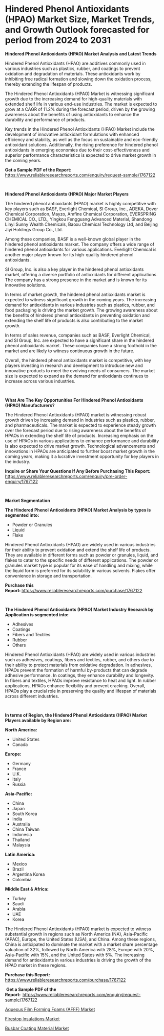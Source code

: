 <p><h1>Hindered Phenol Antioxidants (HPAO) Market Size, Market Trends, and Growth Outlook forecasted for period from 2024 to 2031</h1></p><p><strong>Hindered Phenol Antioxidants (HPAO) Market Analysis and Latest Trends</strong></p>
<p><p>Hindered Phenol Antioxidants (HPAO) are additives commonly used in various industries such as plastics, rubber, and coatings to prevent oxidation and degradation of materials. These antioxidants work by inhibiting free radical formation and slowing down the oxidation process, thereby extending the lifespan of products.</p><p>The Hindered Phenol Antioxidants (HPAO) Market is witnessing significant growth due to the increasing demand for high-quality materials with extended shelf life in various end-use industries. The market is expected to grow at a CAGR of 11.2% during the forecast period, driven by the growing awareness about the benefits of using antioxidants to enhance the durability and performance of products.</p><p>Key trends in the Hindered Phenol Antioxidants (HPAO) Market include the development of innovative antioxidant formulations with enhanced efficiency and stability, as well as the focus on sustainable and eco-friendly antioxidant solutions. Additionally, the rising preference for hindered phenol antioxidants in emerging economies due to their cost-effectiveness and superior performance characteristics is expected to drive market growth in the coming years.</p></p>
<p><strong>Get a Sample PDF of the Report:&nbsp;</strong> <a href="https://www.reliableresearchreports.com/enquiry/request-sample/1767122">https://www.reliableresearchreports.com/enquiry/request-sample/1767122</a></p>
<p>&nbsp;</p>
<p><strong>Hindered Phenol Antioxidants (HPAO) Major Market Players</strong></p>
<p><p>The hindered phenol antioxidants (HPAO) market is highly competitive with key players such as BASF, Everlight Chemical, SI Group, Inc., ADEKA, Dover Chemical Corporation, Mayzo, Amfine Chemical Corporation, EVERSPRING CHEMICAL CO., LTD., Yingkou Fengguang Advanced Material, Shandong Linyi Sunny Wealth Chemicals, Baoxu Chemical Technology Ltd, and Beijing Jiyi Holdings Group Co., Ltd. </p><p>Among these companies, BASF is a well-known global player in the hindered phenol antioxidants market. The company offers a wide range of hindered phenol antioxidants for various applications. Everlight Chemical is another major player known for its high-quality hindered phenol antioxidants. </p><p>SI Group, Inc. is also a key player in the hindered phenol antioxidants market, offering a diverse portfolio of antioxidants for different applications. The company has a strong presence in the market and is known for its innovative solutions.</p><p>In terms of market growth, the hindered phenol antioxidants market is expected to witness significant growth in the coming years. The increasing demand for antioxidants in various industries such as plastics, rubber, and food packaging is driving the market growth. The growing awareness about the benefits of hindered phenol antioxidants in preventing oxidation and extending the shelf life of products is also contributing to the market growth.</p><p>In terms of sales revenue, companies such as BASF, Everlight Chemical, and SI Group, Inc. are expected to have a significant share in the hindered phenol antioxidants market. These companies have a strong foothold in the market and are likely to witness continuous growth in the future.</p><p>Overall, the hindered phenol antioxidants market is competitive, with key players investing in research and development to introduce new and innovative products to meet the evolving needs of consumers. The market size is expected to expand as the demand for antioxidants continues to increase across various industries.</p></p>
<p>&nbsp;</p>
<p><strong>What Are The Key Opportunities For Hindered Phenol Antioxidants (HPAO) Manufacturers?</strong></p>
<p><p>The Hindered Phenol Antioxidants (HPAO) market is witnessing robust growth driven by increasing demand in industries such as plastics, rubber, and pharmaceuticals. The market is expected to experience steady growth over the forecast period due to rising awareness about the benefits of HPAOs in extending the shelf life of products. Increasing emphasis on the use of HPAOs in various applications to enhance performance and durability is also expected to drive market growth. Technological advancements and innovations in HPAOs are anticipated to further boost market growth in the coming years, making it a lucrative investment opportunity for key players in the industry.</p></p>
<p><strong>Inquire or Share Your Questions If Any Before Purchasing This Report:</strong> <a href="https://www.reliableresearchreports.com/enquiry/pre-order-enquiry/1767122">https://www.reliableresearchreports.com/enquiry/pre-order-enquiry/1767122</a></p>
<p>&nbsp;</p>
<p><strong>Market Segmentation</strong></p>
<p><strong>The Hindered Phenol Antioxidants (HPAO) Market Analysis by types is segmented into:</strong></p>
<p><ul><li>Powder or Granules</li><li>Liquid</li><li>Flake</li></ul></p>
<p><p>Hindered Phenol Antioxidants (HPAO) are widely used in various industries for their ability to prevent oxidation and extend the shelf life of products. They are available in different forms such as powder or granules, liquid, and flakes to cater to the specific needs of different applications. The powder or granules market type is popular for its ease of handling and mixing, while the liquid form is preferred for its solubility in various solvents. Flakes offer convenience in storage and transportation.</p></p>
<p><strong>Purchase this Report:&nbsp;</strong><a href="https://www.reliableresearchreports.com/purchase/1767122">https://www.reliableresearchreports.com/purchase/1767122</a></p>
<p>&nbsp;</p>
<p><strong>The Hindered Phenol Antioxidants (HPAO) Market Industry Research by Application is segmented into:</strong></p>
<p><ul><li>Adhesives</li><li>Coatings</li><li>Fibers and Textiles</li><li>Rubber</li><li>Others</li></ul></p>
<p><p>Hindered Phenol Antioxidants (HPAO) are widely used in various industries such as adhesives, coatings, fibers and textiles, rubber, and others due to their ability to protect materials from oxidative degradation. In adhesives, HPAOs prevent the formation of harmful by-products that can degrade adhesive performance. In coatings, they enhance durability and longevity. In fibers and textiles, HPAOs improve resistance to heat and light. In rubber applications, HPAOs enhance flexibility and prevent cracking. Overall, HPAOs play a crucial role in preserving the quality and lifespan of materials across different industries.</p></p>
<p>&nbsp;</p>
<p><strong>In terms of Region, the Hindered Phenol Antioxidants (HPAO) Market Players available by Region are:</strong></p>
<p>
    <p> <strong> North America: </strong>
        <ul>
            <li>United States</li>
            <li>Canada</li>
        </ul>
        </p> 
    <p> <strong> Europe: </strong>
        <ul>
            <li>Germany</li>
            <li>France</li>
            <li>U.K.</li>
            <li>Italy</li>
            <li>Russia</li>
        </ul>
        </p> 
    <p> <strong> Asia-Pacific: </strong>
        <ul>
            <li>China</li>
            <li>Japan</li>
            <li>South Korea</li>
            <li>India</li>
            <li>Australia</li>
            <li>China Taiwan</li>
            <li>Indonesia</li>
            <li>Thailand</li>
            <li>Malaysia</li>
        </ul>
        </p> 
    <p> <strong> Latin America: </strong>
        <ul>
            <li>Mexico</li>
            <li>Brazil</li>
            <li>Argentina Korea</li>
            <li>Colombia</li>
        </ul>
        </p> 
    <p> <strong> Middle East & Africa: </strong>
        <ul>
            <li>Turkey</li>
            <li>Saudi</li>
            <li>Arabia</li>
            <li>UAE</li>
            <li>Korea</li>
        </ul>
    </p>
    </p>
<p><p>The Hindered Phenol Antioxidants (HPAO) market is expected to witness substantial growth in regions such as North America (NA), Asia-Pacific (APAC), Europe, the United States (USA), and China. Among these regions, China is anticipated to dominate the market with a market share percentage valuation of 32%, followed by North America with 28%, Europe with 20%, Asia-Pacific with 15%, and the United States with 5%. The increasing demand for antioxidants in various industries is driving the growth of the HPAO market in these regions.</p></p>
<p><strong>Purchase this Report: </strong><a href="https://www.reliableresearchreports.com/purchase/1767122">https://www.reliableresearchreports.com/purchase/1767122</a></p>
<p>&nbsp;<strong>Get a Sample PDF of the Report:&nbsp;&nbsp;</strong><a href="https://www.reliableresearchreports.com/enquiry/request-sample/1767122">https://www.reliableresearchreports.com/enquiry/request-sample/1767122</a></p>
<p><strong></strong></p>
<p><p><a href="https://github.com/provorikovar/Market-Research-Report-List-3/blob/main/aqueous-film-forming-foams-afff-market.md">Aqueous Film Forming Foams (AFFF) Market</a></p><p><a href="https://github.com/CliffMedina6/Market-Research-Report-List-3/blob/main/firestop-insulations-market.md">Firestop Insulations Market</a></p><p><a href="https://github.com/angelajermaine/Market-Research-Report-List-2/blob/main/busbar-coating-material-market.md">Busbar Coating Material Market</a></p></p>